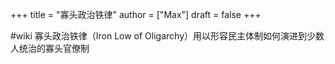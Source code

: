 +++
title = "寡头政治铁律"
author = ["Max"]
draft = false
+++

\#wiki
寡头政治铁律（Iron Low of Oligarchy）用以形容民主体制如何演进到少数人统治的寡头官僚制
